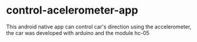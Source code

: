# control-acelerometer-app
This android native app can control car's direction using the accelerometer, the car was developed with arduino and the module hc-05 
